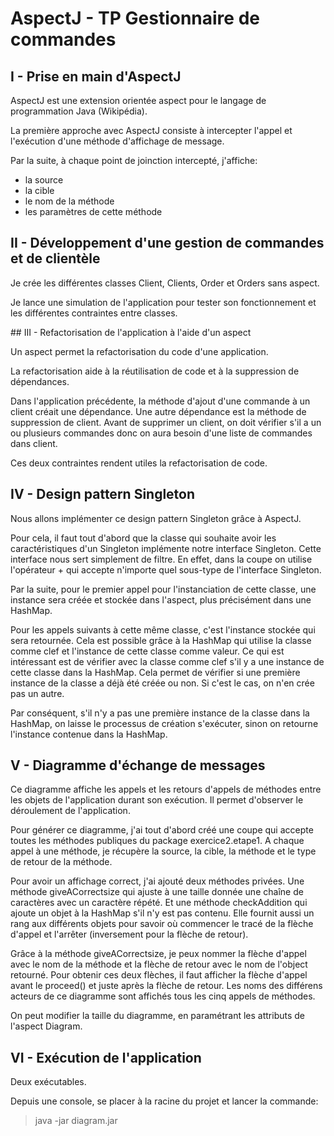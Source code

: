 # AspectJ - TP Gestionnaire de commandes

## I - Prise en main d'AspectJ

AspectJ est une extension orientée aspect pour le langage de programmation Java (Wikipédia).

La première approche avec AspectJ consiste à intercepter l'appel et l'exécution d'une méthode d'affichage de message.

Par la suite, à chaque point de joinction intercepté, j'affiche:
* la source
* la cible
* le nom de la méthode
* les paramètres de cette méthode

## II - Développement d'une gestion de commandes et de clientèle

Je crée les différentes classes Client, Clients, Order et Orders sans aspect.

Je lance une simulation de l'application pour tester son fonctionnement et les différentes contraintes entre classes.

## III - Refactorisation de l'application à l'aide d'un aspect

Un aspect permet la refactorisation du code d'une application.

La refactorisation aide à la réutilisation de code et à la suppression de dépendances.

Dans l'application précédente, la méthode d'ajout d'une commande à un client créait une dépendance.
Une autre dépendance est la méthode de suppression de client. Avant de supprimer un client, on doit vérifier s'il a un ou plusieurs commandes donc on aura besoin d'une liste de commandes dans client.

Ces deux contraintes rendent utiles la refactorisation de code.


## IV - Design pattern Singleton

Nous allons implémenter ce design pattern Singleton grâce à AspectJ.

Pour cela, il faut tout d'abord que la classe qui souhaite avoir les caractéristiques d'un Singleton implémente notre interface Singleton. Cette interface nous sert simplement de filtre. En effet, dans la coupe on utilise l'opérateur + qui accepte n'importe quel sous-type de l'interface Singleton.

Par la suite, pour le premier appel pour l'instanciation de cette classe, une instance sera créée et stockée dans l'aspect, plus précisément dans une HashMap. 

Pour les appels suivants à cette même classe, c'est l'instance stockée qui sera retournée. Cela est possible grâce à la HashMap qui utilise la classe comme clef et l'instance de cette classe comme valeur. Ce qui est intéressant est de vérifier avec la classe comme clef s'il y a une instance de cette classe dans la HashMap. Cela permet de vérifier si une première instance de la classe a déjà été créée ou non. Si c'est le cas, on n'en crée pas un autre.

Par conséquent, s'il n'y a pas une première instance de la classe dans la HashMap, on laisse le processus de création s'exécuter, sinon on retourne l'instance contenue dans la HashMap.

## V - Diagramme d'échange de messages

Ce diagramme affiche les appels et les retours d'appels de méthodes entre les objets de l'application durant son exécution. Il permet d'observer le déroulement de l'application.

Pour générer ce diagramme, j'ai tout d'abord créé une coupe qui accepte toutes les méthodes publiques du package exercice2.etape1.
A chaque appel à une méthode, je récupère la source, la cible, la méthode et le type de retour de la méthode.

Pour avoir un affichage correct, j'ai ajouté deux méthodes privées. Une méthode giveACorrectsize qui ajuste à une taille donnée une chaîne de caractères avec un caractère répété. Et une méthode checkAddition qui ajoute un objet à la HashMap s'il n'y est pas contenu. Elle fournit aussi un rang aux différents objets pour savoir où commencer le tracé de la flèche d'appel et l'arrêter (inversement pour la flèche de retour).

Grâce à la méthode giveACorrectsize, je peux nommer la flèche d'appel avec le nom de la méthode et la flèche de retour avec le nom de l'object retourné. Pour obtenir ces deux flèches, il faut afficher la flèche d'appel avant le proceed() et juste après la flèche de retour. Les noms des différens acteurs de ce diagramme sont affichés tous les cinq appels de méthodes.

On peut modifier la taille du diagramme, en paramétrant les attributs de l'aspect Diagram.

## VI - Exécution de l'application

Deux exécutables.

Depuis une console, se placer à la racine du projet et lancer la commande:
> java -jar diagram.jar

